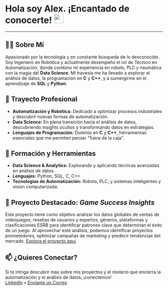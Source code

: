 <h1>
  Hola soy Alex. ¡Encantado de conocerte! 
  <img src="https://media.giphy.com/media/hvRJCLFzcasrR4ia7z/giphy.gif" width="30px"/>
</h1>

---
## 👨‍💻 Sobre Mí
Apasionado por la tecnología y en constante búsqueda de lo desconocido. Soy Ingeniero en Robótica y actualmente desempeño el rol de Técnico en Automatización, donde combino mi experiencia en robots, PLC y neumática con la magia del **Data Science**. Mi travesía me ha llevado a explorar el análisis de datos, la programación en **C** y **C++**, y a sumergirme en el aprendizaje de **SQL** y **Python**.

## 🔭 Trayecto Profesional
- **Automatización y Robótica:** Dedicado a optimizar procesos industriales y descubrir nuevas formas de automatización.
- **Data Science:** En plena transición hacia el análisis de datos, descubriendo insights ocultos y transformando datos en estrategias.
- **Lenguajes de Programación:** Dominio en **C** y **C++**, herramientas esenciales que me permiten pensar "fuera de la caja".

## 🌱 Formación y Herramientas
- **Data Science & Analytics:** Explorando y aplicando técnicas avanzadas en análisis de datos.
- **Lenguajes:** Python, SQL, C, C++
- **Tecnologías de Automatización:** Robots, PLC, y sistemas inteligentes y vision computarizada.

## 🚀 Proyecto Destacado: *Game Success Insights*
Este proyecto tiene como objetivo analizar los datos globales de ventas de videojuegos, reseñas de usuarios y expertos, géneros, plataformas y clasificaciones ESRB para identificar patrones clave que determinan el éxito de un juego. Al aprovechar este análisis, podemos identificar proyectos prometedores, optimizar campañas de marketing y predecir tendencias del mercado.
[Explora el proyecto aquí](https://github.com/Sixale730/Game_Success_Insights)

## 📫 ¿Quieres Conectar?
Si te intriga descubrir más sobre mis proyectos y el misterio que encierra la automatización y el análisis de datos, ¡conectemos!  
[LinkedIn](https://www.linkedin.com/in/julio-alexis-gonzález-villa-58690920a) • [Envíame un Correo](mailto:julio.alex1390@gmail.com)

